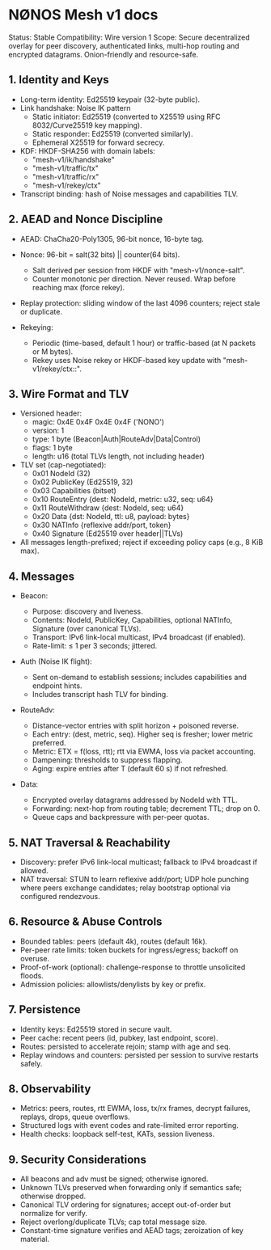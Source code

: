 # NØNOS Mesh v1 docs

Status: Stable 
Compatibility: Wire version 1 
Scope: Secure decentralized overlay for peer discovery, authenticated links, multi-hop routing and encrypted datagrams. Onion-friendly and resource-safe.

## 1. Identity and Keys

- Long-term identity: Ed25519 keypair (32-byte public).
- Link handshake: Noise IK pattern
  - Static initiator: Ed25519 (converted to X25519 using RFC 8032/Curve25519 key mapping).
  - Static responder: Ed25519 (converted similarly).
  - Ephemeral X25519 for forward secrecy.
- KDF: HKDF-SHA256 with domain labels:
  - "mesh-v1/ik/handshake"
  - "mesh-v1/traffic/tx"
  - "mesh-v1/traffic/rx"
  - "mesh-v1/rekey/ctx"
- Transcript binding: hash of Noise messages and capabilities TLV.

## 2. AEAD and Nonce Discipline

- AEAD: ChaCha20-Poly1305, 96-bit nonce, 16-byte tag.
- Nonce: 96-bit = salt(32 bits) || counter(64 bits).
  - Salt derived per session from HKDF with "mesh-v1/nonce-salt".
  - Counter monotonic per direction. Never reused. Wrap before reaching max (force rekey).
- Replay protection: sliding window of the last 4096 counters; reject stale or duplicate.

- Rekeying:
  - Periodic (time-based, default 1 hour) or traffic-based (at N packets or M bytes).
  - Rekey uses Noise rekey or HKDF-based key update with "mesh-v1/rekey/ctx::<epoch>".

## 3. Wire Format and TLV

- Versioned header:
  - magic: 0x4E 0x4F 0x4E 0x4F ('NONO')
  - version: 1
  - type: 1 byte (Beacon|Auth|RouteAdv|Data|Control)
  - flags: 1 byte
  - length: u16 (total TLVs length, not including header)
- TLV set (cap-negotiated):
  - 0x01 NodeId (32)
  - 0x02 PublicKey (Ed25519, 32)
  - 0x03 Capabilities (bitset)
  - 0x10 RouteEntry {dest: NodeId, metric: u32, seq: u64}
  - 0x11 RouteWithdraw {dest: NodeId, seq: u64}
  - 0x20 Data {dst: NodeId, ttl: u8, payload: bytes}
  - 0x30 NATInfo {reflexive addr/port, token}
  - 0x40 Signature (Ed25519 over header||TLVs)
- All messages length-prefixed; reject if exceeding policy caps (e.g., 8 KiB max).

## 4. Messages

- Beacon:
  - Purpose: discovery and liveness.
  - Contents: NodeId, PublicKey, Capabilities, optional NATInfo, Signature (over canonical TLVs).
  - Transport: IPv6 link-local multicast, IPv4 broadcast (if enabled).
  - Rate-limit: ≤ 1 per 3 seconds; jittered.

- Auth (Noise IK flight):
  - Sent on-demand to establish sessions; includes capabilities and endpoint hints.
  - Includes transcript hash TLV for binding.

- RouteAdv:
  - Distance-vector entries with split horizon + poisoned reverse.
  - Each entry: (dest, metric, seq). Higher seq is fresher; lower metric preferred.
  - Metric: ETX = f(loss, rtt); rtt via EWMA, loss via packet accounting.
  - Dampening: thresholds to suppress flapping.
  - Aging: expire entries after T (default 60 s) if not refreshed.

- Data:
  - Encrypted overlay datagrams addressed by NodeId with TTL.
  - Forwarding: next-hop from routing table; decrement TTL; drop on 0.
  - Queue caps and backpressure with per-peer quotas.

## 5. NAT Traversal & Reachability

- Discovery: prefer IPv6 link-local multicast; fallback to IPv4 broadcast if allowed.
- NAT traversal: STUN to learn reflexive addr/port; UDP hole punching where peers exchange candidates; relay bootstrap optional via configured rendezvous.

## 6. Resource & Abuse Controls

- Bounded tables: peers (default 4k), routes (default 16k).
- Per-peer rate limits: token buckets for ingress/egress; backoff on overuse.
- Proof-of-work (optional): challenge-response to throttle unsolicited floods.
- Admission policies: allowlists/denylists by key or prefix.

## 7. Persistence

- Identity keys: Ed25519 stored in secure vault.
- Peer cache: recent peers (id, pubkey, last endpoint, score).
- Routes: persisted to accelerate rejoin; stamp with age and seq.
- Replay windows and counters: persisted per session to survive restarts safely.

## 8. Observability

- Metrics: peers, routes, rtt EWMA, loss, tx/rx frames, decrypt failures, replays, drops, queue overflows.
- Structured logs with event codes and rate-limited error reporting.
- Health checks: loopback self-test, KATs, session liveness.

## 9. Security Considerations

- All beacons and adv must be signed; otherwise ignored.
- Unknown TLVs preserved when forwarding only if semantics safe; otherwise dropped.
- Canonical TLV ordering for signatures; accept out-of-order but normalize for verify.
- Reject overlong/duplicate TLVs; cap total message size.
- Constant-time signature verifies and AEAD tags; zeroization of key material.
